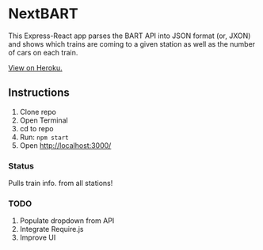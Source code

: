 # NextBART

This Express-React app parses the BART API into JSON format (or, JXON) and shows which trains are coming to a given station as well as the number of cars on each train.

<a href="https://nextbart-express-react.herokuapp.com/" target="_blank">View on Heroku.</a>

## Instructions

1. Clone repo
1. Open Terminal
1. cd to repo
1. Run: `npm start`
1. Open <a href="http://localhost:3000/" target="_blank">http://localhost:3000/</a>

### Status

Pulls train info. from all stations!

### TODO

1. Populate dropdown from API
1. Integrate Require.js
1. Improve UI
